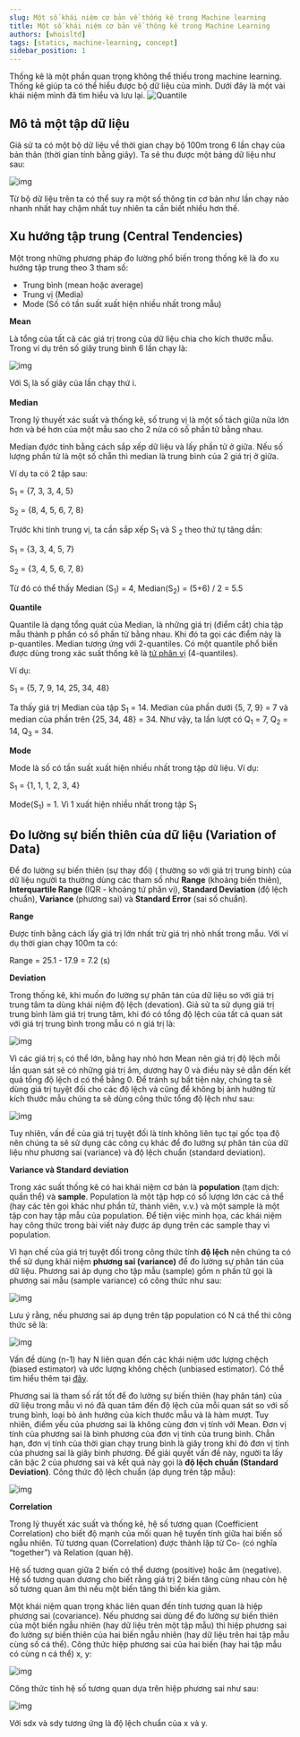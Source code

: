 ```yaml
---
slug: Một số khái niệm cơ bản về thống kê trong Machine learning
title: Một số khái niệm cơ bản về thông kê trong Machine Learning
authors: [whoisltd]
tags: [statics, machine-learning, concept]
sidebar_position: 1
---
```

Thống kê là một phần quan trọng không thể thiếu trong machine learning. Thống kê giúp ta có thể hiểu được bộ dữ liệu của mình. Dưới đây là một vài khái niệm mình đã tìm hiểu và lưu lại. ![Quantile](./Iqr_with_quantile.png)

## **Mô tả một tập dữ liệu**

Giả sử ta có một bộ dữ liệu về thời gian chạy bộ 100m trong 6 lần chạy của bản thân (thời gian tính bằng giây). Ta sẽ thu được một bảng dữ liệu như sau:

![img](https://cldup.com/ce5pxlT19Z-3000x3000.png)

  Từ bộ dữ liệu trên ta có thể suy ra một số thông tin cơ bản như lần chạy nào nhanh nhất hay chậm nhất tuy nhiên ta cần biết nhiều hơn thế.

## **Xu hướng tập trung (Central Tendencies)**

Một trong những phương pháp đo lường phổ biến trong thống kê là đo xu hướng tập trung theo 3 tham số:

- Trung bình (mean hoặc average)
- Trung vị (Media)
- Mode (Số có tần suất xuất hiện nhiều nhất trong mẫu)

**Mean**

Là tổng của tất cả các giá trị trong của dữ liệu chia cho kích thước mẫu. Trong ví dụ trên số giây trung bình 6 lần chạy là:

![img](https://cldup.com/RZz9Hh1CQp-3000x3000.png)

Với S<sub>i</sub> là số giây của lần chạy thứ i.

**Median**

Trong lý thuyết xác suất và thống kê, số trung vị là một số tách giữa nửa lớn hơn và bé hơn của một mẫu sao cho 2 nửa có số phần tử bằng nhau. 

Median đựớc tính bằng cách sắp xếp dữ liệu và lấy phần tử ở giữa. Nếu số lượng phần tử là một số chẵn thì median là trung bình của 2 giá trị ở giữa.

Ví dụ ta có 2 tập sau:

S<sub>1</sub> = {7, 3, 3, 4, 5}

S<sub>2</sub> = {8, 4, 5, 6, 7, 8}

Trước khi tính trung vị, ta cần sắp xếp S<sub>1</sub> và S <sub>2</sub> theo thứ tự tăng dần:

S<sub>1</sub> = {3, 3, 4, 5, 7}

S<sub>2</sub> = {3, 4, 5, 6, 7, 8}

Từ đó có thể thấy Median (S<sub>1</sub>) = 4, Median(S<sub>2</sub>) = (5+6) / 2 = 5.5

**Quantile**

Quantile là dạng tổng quát của Median, là những giá trị (điểm cắt) chia tập mẫu thành p phần có số phần tử bằng nhau. Khi đó ta gọi các điểm này là p-quantiles. Median tương ứng với 2-quantiles. Có một quantile phổ biến được dùng trong xác suất thống kê là [tứ phân vị](https://vi.wikipedia.org/wiki/T%E1%BB%A9_ph%C3%A2n_v%E1%BB%8B) (4-quantiles).

Ví dụ:

S<sub>1</sub> = {5, 7, 9, 14, 25, 34, 48}

Ta thấy giá trị Median của tập S<sub>1</sub> = 14. Median của phần dưới {5, 7, 9} = 7 và median của phần trên {25, 34, 48} = 34. Như vậy, ta lần lượt có Q<sub>1</sub> = 7, Q<sub>2</sub> = 14, Q<sub>3</sub> = 34. 

**Mode**

Mode là số có tần suất xuất hiện nhiều nhất trong tập dữ liệu. Ví dụ:

S<sub>1</sub> = {1, 1, 1, 2, 3, 4}

Mode(S<sub>1</sub>) = 1. Vì 1 xuất hiện nhiều nhất trong tập S<sub>1</sub>

## **Đo lường sự biến thiên của dữ liệu (Variation of Data)**

Để đo lường sự biến thiên (sự thay đổi) ( thường so với giá trị trung bình) của dữ liệu người ta thường dùng các tham số như **Range** (khoảng biến thiên), **Interquartile Range** (IQR - khoảng tứ phân vị), **Standard Deviation** (độ lệch chuẩn), **Variance** (phương sai) và **Standard Error** (sai số chuẩn).

**Range**

Được tính bằng cách lấy giá trị lớn nhất trừ giá trị nhỏ nhất trong mẫu. Với ví dụ thời gian chạy 100m ta có:

Range = 25.1 - 17.9 = 7.2 (s)

**Deviation**

Trong thống kê, khi muốn đo lường sự phân tán của dữ liệu so với giá trị trung tâm ta dùng khái niệm độ lệch (devation). Giả sử ta sử dụng giá trị trung bình làm giá trị trung tâm, khi đó có tổng độ lệch của tất cả quan sát với giá trị trung bình trong mẫu có n giá trị là:

![img](https://cldup.com/1_gclwcaeU-3000x3000.png)

Vì các giá trị s<sub>i</sub> có thể lớn, bằng hay nhỏ hơn Mean nên giá trị độ lệch mỗi lần quan sát sẽ có những giá trị âm, dương hay 0 và điều này sẽ dẫn đến kết quả tổng độ lệch d có thể bằng 0. Để tránh sự bất tiện này, chúng ta sẽ dùng giá trị tuyệt đối cho các độ lệch và cũng để không bị ảnh hưởng từ kích thước mẫu chúng ta sẽ dùng công thức tổng độ lệch như sau:

![img](https://cldup.com/h6NX_KuGQ5-3000x3000.png)

Tuy nhiên, vấn đề của giá trị tuyệt đối là tính không liên tục tại gốc tọa độ nên chúng ta sẽ sử dụng các công cụ khác để đo lường sự phân tán của dữ liệu như phương sai (variance) và độ lệch chuẩn (standard deviation).

**Variance và Standard deviation**

Trong xác suất thống kê có hai khái niệm cơ bản là **population** (tạm dịch: quần thể) và **sample**. Population là một tập hợp có số lượng lớn các cá thể (hay các tên gọi khác như phần tử, thành viên, v.v.) và một sample là một tập con hay tập mẫu của population. Để tiện việc minh họa, các khái niệm hay công thức trong bài viết này được áp dụng trên các sample thay vì population.

Vì hạn chế của giá trị tuyệt đối trong công thức tính **độ lệch** nên chúng ta có thể sử dụng khái niệm **phương sai (variance)** để đo lường sự phân tán của dữ liệu. Phương sai áp dụng cho tập mẫu (sample) gồm n phần tử gọi là phương sai mẫu (sample variance) có công thức như sau:

![img](https://cldup.com/VErEhbqy5K-3000x3000.png)

Lưu ý rằng, nếu phương sai áp dụng trên tập population có N cá thể thì công thức sẽ là:

![img](https://cldup.com/B_DCgio2ID-3000x3000.png)

Vấn đề dùng (n-1) hay N liên quan đến các khái niệm ước lượng chệch (biased estimator) và ước lượng không chệch (unbiased estimator). Có thể tìm hiểu thêm tại [đây](https://en.wikipedia.org/wiki/Bessel%27s_correction).

Phương sai là tham số rất tốt để đo lường sự biến thiên (hay phân tán) của dữ liệu trong mẫu vì nó đã quan tâm đến độ lệch của mỗi quan sát so với số trung bình, loại bỏ ảnh hưởng của kích thước mẫu và là hàm mượt. Tuy nhiên, điểm yếu của phương sai là không cùng đơn vị tính với Mean. Đơn vị tính của phương sai là bình phương của đơn vị tính của trung bình. Chẳn hạn, đơn vị tính của thời gian chạy trung bình là giây trong khí đó đơn vị tính của phương sai là giây bình phương. Để giải quyết vấn đề này, người ta lấy căn bậc 2 của phương sai và kết quả này gọi là **độ lệch chuẩn (Standard Deviation)**. Công thức độ lệch chuẩn (áp dụng trên tập mẫu):

![img](https://cldup.com/xYiN6A8o7X-3000x3000.png)

**Correlation**

Trong lý thuyết xác suất và thống kê, hệ số tương quan (Coefficient Correlation) cho biết độ mạnh của mối quan hệ tuyến tính giữa hai biến số ngẫu nhiên. Từ tương quan (Correlation) được thành lập từ Co- (có nghĩa “together”) và Relation (quan hệ).

Hệ số tương quan giữa 2 biến có thể dương (positive) hoặc âm (negative). Hệ số tương quan dương cho biết rằng giá trị 2 biến tăng cùng nhau còn hệ số tương quan âm thì nếu một biến tăng thì biến kia giảm.

Một khái niệm quan trọng khác liên quan đến tính tương quan là hiệp phương sai (covariance). Nếu phương sai dùng để đo lường sự biến thiên của một biến ngẫu nhiên (hay dữ liệu trên một tập mẫu) thì hiệp phương sai đo lường sự biến thiên của hai biến ngẫu nhiên (hay dữ liệu trên hai tập mẫu cùng số cá thể). Công thức hiệp phương sai của hai biến (hay hai tập mẫu có cùng n cá thể) x, y:

![img](https://cldup.com/BU7VQs5VdH-3000x3000.png)

Công thức tính hệ số tương quan dựa trên hiệp phương sai như sau:

![img](https://cldup.com/03fGbeVD2F-3000x3000.png)

Với sdx và sdy tương ứng là độ lệch chuẩn của x và y.

